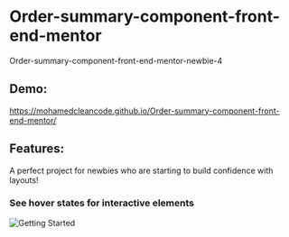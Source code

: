 # Order-summary-component-front-end-mentor

Order-summary-component-front-end-mentor-newbie-4

## Demo:

https://mohamedcleancode.github.io/Order-summary-component-front-end-mentor/

## Features:

A perfect project for newbies who are starting to build confidence with layouts!

### See hover states for interactive elements

![Getting Started](./design/desktop-preview.jpg)
